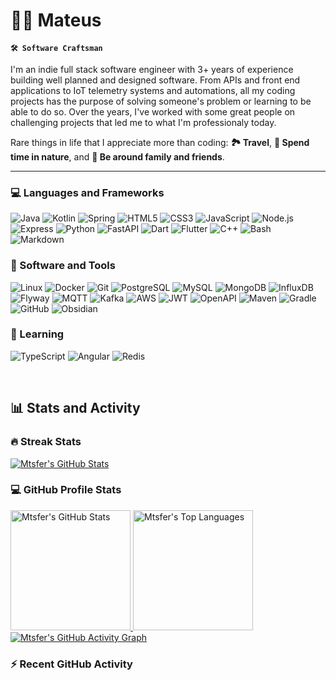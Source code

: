 # 🏄‍♂️ Mateus

**`🛠️ Software Craftsman`**

I'm an indie full stack software engineer with 3+ years of experience building well planned and designed software. From APIs and front end applications to IoT telemetry systems and automations, all my coding projects has the purpose of solving someone's problem or learning to be able to do so. Over the years, I've worked with some great people on challenging projects that led me to what I'm professionaly today.

Rare things in life that I appreciate more than coding: **🏞️ Travel**, **🌄 Spend time in nature**, and **💎 Be around family and friends**.

---
<!-- discord codeforces follow starts -->

### 💻 Languages and Frameworks
<p>
  <img alt="Java" src="https://custom-icon-badges.demolab.com/badge/Java-242424.svg?style=for-the-badge&logo=java&logoColor=red">
  <img alt="Kotlin" src="https://img.shields.io/badge/Kotlin-242424.svg?style=for-the-badge&logo=kotlin&logoColor=7F52FF">
  <img alt="Spring" src="https://img.shields.io/badge/Spring-242424.svg?style=for-the-badge&logo=spring&logoColor=6DB33F">
  <img alt="HTML5" src="https://img.shields.io/badge/HTML5-242424.svg?style=for-the-badge&logo=html5&logoColor=E34F26">
  <img alt="CSS3" src="https://img.shields.io/badge/CSS3-242424.svg?style=for-the-badge&logo=css3&logoColor=1572B6">
  <img alt="JavaScript" src="https://img.shields.io/badge/JavaScript-242424.svg?style=for-the-badge&logo=javascript&logoColor=F7DF1E">
  <img alt="Node.js" src="https://img.shields.io/badge/Node.js-242424.svg?style=for-the-badge&logo=node.js&logoColor=5FA04E">
  <img alt="Express" src="https://img.shields.io/badge/Express-242424.svg?style=for-the-badge&logo=express&logoColor=FFFFFF">
  <img alt="Python" src="https://img.shields.io/badge/Python-242424.svg?style=for-the-badge&logo=python&logoColor=3776AB">
  <img alt="FastAPI" src="https://img.shields.io/badge/FastAPI-242424.svg?style=for-the-badge&logo=fastapi&logoColor=009688">
  <img alt="Dart" src="https://img.shields.io/badge/Dart-242424.svg?style=for-the-badge&logo=dart&logoColor=0175C2">
  <img alt="Flutter" src="https://img.shields.io/badge/Flutter-242424.svg?style=for-the-badge&logo=flutter&logoColor=02569B">
  <img alt="C++" src="https://img.shields.io/badge/C++-242424.svg?style=for-the-badge&logo=cplusplus&logoColor=00599C">
  <img alt="Bash" src="https://img.shields.io/badge/Bash-242424.svg?style=for-the-badge&logo=gnubash&logoColor=4EAA25">
  <img alt="Markdown" src="https://img.shields.io/badge/Markdown-242424.svg?style=for-the-badge&logo=markdown&logoColor=FFFFFF">
</p>

<!-- github firefox jetbrains neovim pandas oauth influx junit hibernate mongodb aws kafka jwt spring security gradle maven git pandas-->
### 🧰 Software and Tools
<p>
  <img alt="Linux" src="https://img.shields.io/badge/Linux-242424.svg?style=for-the-badge&logo=linux&logoColor=FCC624">
  <img alt="Docker" src="https://img.shields.io/badge/Docker-242424.svg?style=for-the-badge&logo=docker&logoColor=2496ED">
  <img alt="Git" src="https://img.shields.io/badge/Git-242424.svg?style=for-the-badge&logo=git&logoColor=F05032">
  <img alt="PostgreSQL" src="https://img.shields.io/badge/PostgreSQL-242424.svg?style=for-the-badge&logo=postgresql&logoColor=4169E1">
  <img alt="MySQL" src="https://img.shields.io/badge/MySQL-242424?style=for-the-badge&logo=mysql&logoColor=4479A1">
  <img alt="MongoDB" src="https://img.shields.io/badge/MongoDB-242424.svg?style=for-the-badge&logo=mongodb&logoColor=47A248">
  <img alt="InfluxDB" src="https://img.shields.io/badge/InfluxDB-242424.svg?style=for-the-badge&logo=influxdb&logoColor=22ADF6">
  <img alt="Flyway" src="https://img.shields.io/badge/Flyway-242424.svg?style=for-the-badge&logo=flyway&logoColor=CC0200">
  <img alt="MQTT" src="https://img.shields.io/badge/MQTT-242424.svg?style=for-the-badge&logo=mqtt&logoColor=660066">
  <img alt="Kafka" src="https://img.shields.io/badge/Kafka-242424.svg?style=for-the-badge&logo=apachekafka&logoColor=FFFFFF">
  <img alt="AWS" src="https://img.shields.io/badge/AWS-242424.svg?style=for-the-badge&logo=amazonwebservices&logoColor=FF9900">
  <img alt="JWT" src="https://img.shields.io/badge/JWT-242424.svg?style=for-the-badge&logo=jsonwebtokens&logoColor=FFFFFF">
  <img alt="OpenAPI" src="https://img.shields.io/badge/OpenAPI-242424.svg?style=for-the-badge&logo=openapiinitiative&logoColor=6BA539">
  <img alt="Maven" src="https://img.shields.io/badge/Maven-242424.svg?style=for-the-badge&logo=apachemaven&logoColor=C71A36">
  <img alt="Gradle" src="https://img.shields.io/badge/Gradle-242424.svg?style=for-the-badge&logo=gradle&logoColor=FFFFFF">
  <img alt="GitHub" src="https://img.shields.io/badge/GitHub-242424.svg?style=for-the-badge&logo=github&logoColor=FFFFFF">
  <img alt="Obsidian" src="https://img.shields.io/badge/Obsidian-242424.svg?style=for-the-badge&logo=obsidian&logoColor=7C3AED">
</p>

### 📘 Learning
<p>
  <img alt="TypeScript" src="https://img.shields.io/badge/TypeScript-242424.svg?style=for-the-badge&logo=typescript&logoColor=3178C6">
  <img alt="Angular" src="https://img.shields.io/badge/Angular-242424.svg?style=for-the-badge&logo=angular&logoColor=red">
  <img alt="Redis" src="https://img.shields.io/badge/Redis-242424.svg?style=for-the-badge&logo=redis&logoColor=FF4438">
</p>

</br>

<!-- Stats -->
## 📊 Stats and Activity

### 🔥 Streak Stats
<a href="https://git.io/streak-stats"><img alt="Mtsfer's GitHub Stats" src="https://streak-stats.demolab.com?user=mtsfer&theme=react&hide_border=true"/></a>

### 💻 GitHub Profile Stats
<a href="https://github.com/anuraghazra/github-readme-stats">
  <img alt="Mtsfer's GitHub Stats" src="https://github-readme-stats-ivory-alpha-75.vercel.app/api?username=mtsfer&show_icons=true&include_all_commits=true&count_private=true&theme=react&hide_border=true" height="192px"/>
</a>
<a href="https://github.com/anuraghazra/github-readme-stats">
  <img alt="Mtsfer's Top Languages" src="https://github-readme-stats-ivory-alpha-75.vercel.app/api/top-langs/?username=mtsfer&langs_count=8&layout=compact&theme=react&hide_border=true" height="192px"/>
</a>

<a href="https://github.com/ashutosh00710/github-readme-activity-graph">
  <img alt="Mtsfer's GitHub Activity Graph" src="https://github-readme-activity-graph.vercel.app/graph?username=mtsfer&theme=react-dark&hide_border=true"></img>
</a>

### ⚡ Recent GitHub Activity

<!-- https://github.com/jamesgeorge007/github-activity-readme -->
<!--START_SECTION:activity-->
